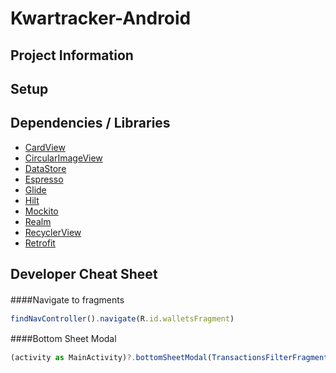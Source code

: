 # Kwartracker-Android	

Project Information
---

Setup
---

Dependencies / Libraries
---

* [CardView](https://developer.android.com/guide/topics/ui/layout/cardview)
* [CircularImageView](https://github.com/hdodenhof/CircleImageView)
* [DataStore](https://developer.android.com/jetpack/androidx/releases/datastore)
* [Espresso](https://developer.android.com/training/testing/espresso)
* [Glide](https://github.com/bumptech/glide)
* [Hilt](https://dagger.dev/hilt/)
* [Mockito](https://developer.android.com/training/testing/unit-testing/local-unit-tests)
* [Realm](https://docs.mongodb.com/realm-legacy/docs/kotlin/latest/#models)
* [RecyclerView](https://developer.android.com/jetpack/androidx/releases/recyclerview)
* [Retrofit](https://square.github.io/retrofit/)

Developer Cheat Sheet
---

####Navigate to fragments　

```javascript
findNavController().navigate(R.id.walletsFragment)
```

####Bottom Sheet Modal　

```javascript
(activity as MainActivity)?.bottomSheetModal(TransactionsFilterFragment())
```